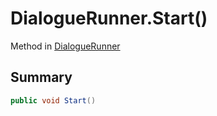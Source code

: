 # DialogueRunner.Start()

Method in [DialogueRunner](/docs/api/csharp/yarn.unity.dialoguerunner.md)

## Summary



```csharp
public void Start()
```

